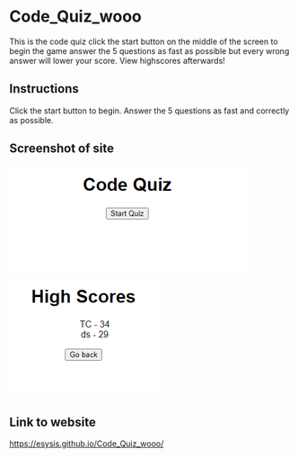 # Code_Quiz_wooo

This is the code quiz click the start button on the middle of the screen to begin the game answer the 5 questions as fast as possible but every wrong answer will lower your score. View highscores afterwards!

## Instructions 

Click the start button to begin. Answer the 5 questions as fast and correctly as possible.

## Screenshot of site

![This is a screenshot of my code quiz](/CodequizsiteSC.png)

![This is a screenshot of my code quiz high scores page](./HighscoreSC.png)


## Link to website

https://esysis.github.io/Code_Quiz_wooo/

